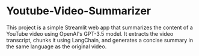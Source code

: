 # Youtube-Video-Summarizer
This project is a simple Streamlit web app that summarizes the content of a YouTube video using OpenAI's GPT-3.5 model. It extracts the video transcript, chunks it using LangChain, and generates a concise summary in the same language as the original video.

